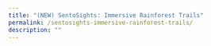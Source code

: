 ```yaml
---
title: "(NEW) SentoSights: Immersive Rainforest Trails"
permalink: /sentosights-immersive-rainforest-trails/
description: ""
---
```

